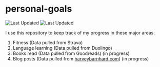 # personal-goals
![Last Updated](https://img.shields.io/date/1610074778?color=FC4C02&label=Fitness%20Updated&logo=strava)
![Last Updated](https://img.shields.io/date/1610074778?color=7ac70c&label=Language%20Updated&logo=duolingo)

I use this repository to keep track of my progress in these major areas:

1. Fitness (Data pulled from Strava)
2. Language learning (Data pulled from Duolingo)
3. Books read (Data pulled from Goodreads) (in progress)
4. Blog posts (Data pulled from [harveybarnhard.com](https://harveybarnhard.com)) (in progress)
